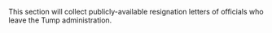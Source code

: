 This section will collect publicly-available resignation letters of officials who leave the Tump administration.
